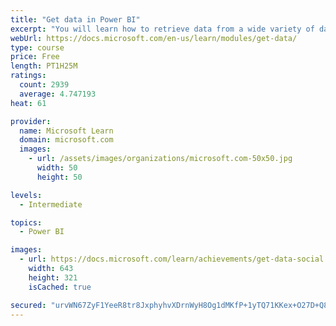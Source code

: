 ```yaml
---
title: "Get data in Power BI"
excerpt: "You will learn how to retrieve data from a wide variety of data sources, including Microsoft Excel, relational databases, and NoSQL data stores. You will also learn how to improve performance while retrieving data."
webUrl: https://docs.microsoft.com/en-us/learn/modules/get-data/
type: course
price: Free
length: PT1H25M
ratings:
  count: 2939
  average: 4.747193
heat: 61

provider:
  name: Microsoft Learn
  domain: microsoft.com
  images:
    - url: /assets/images/organizations/microsoft.com-50x50.jpg
      width: 50
      height: 50

levels:
  - Intermediate

topics:
  - Power BI

images:
  - url: https://docs.microsoft.com/learn/achievements/get-data-social.png
    width: 643
    height: 321
    isCached: true

secured: "urvWN67ZyF1YeeR8tr8JxphyhvXDrnWyH8Og1dMKfP+1yTQ71KKex+O27D+Q8IpUOF8/JH7IGsatNxPIpRk0tG+kpwRP9xkT8+iLE+BJJklbkptXwhxx4PCEJReVyXzQxl05/0SNylNNe4P0vZlxt2esIB2+GeGfB+i1kZeqCp7LwkoojYc6Cpjos9OX9tVf3zhdPfT81yZQ3wSGKh0b0s4nsezcFN/98Ih4fmLeDIn1FVtg32IyAtWUJvZTPJEuNV9TTdgEkzyVqpD03+iy5UPmbmhxDagtXEYkBinfy5N5j44TFuxV+GC3MwkiPLM7KCBtEGxTLVUMl3WAd0acx0zj5AEl9y5pvvpF0YnXNyvkIn1izveqB0rwkTbHRefaBhwnABsWmVlfRDwmvG70bb9mzd+3LgspDPaeRjJHxqo=;zkXj/FOazMDg8dHO+hH1Ow=="
---
```


